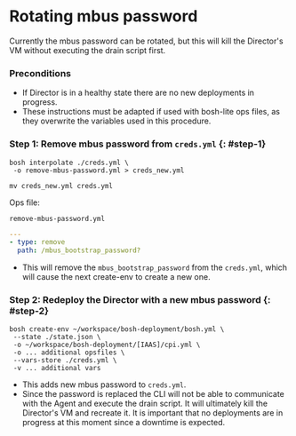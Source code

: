 # Rotating mbus password

Currently the mbus password can be rotated, but this will kill the Director's VM without executing the drain script first.

### Preconditions

* If Director is in a healthy state there are no new deployments in progress.
* These instructions must be adapted if used with bosh-lite ops files, as they overwrite the variables used in this procedure.

### Step 1: Remove mbus password from `creds.yml` {: #step-1}

```shell
bosh interpolate ./creds.yml \
 -o remove-mbus-password.yml > creds_new.yml

mv creds_new.yml creds.yml
```

Ops file:

`remove-mbus-password.yml`

```yaml
---
- type: remove
  path: /mbus_bootstrap_password?
```

* This will remove the `mbus_bootstrap_password` from the `creds.yml`, which will cause the next create-env to create a new one.

### Step 2: Redeploy the Director with a new mbus password {: #step-2}

```shell
bosh create-env ~/workspace/bosh-deployment/bosh.yml \
 --state ./state.json \
 -o ~/workspace/bosh-deployment/[IAAS]/cpi.yml \
 -o ... additional opsfiles \
 --vars-store ./creds.yml \
 -v ... additional vars
```

* This adds new mbus password to `creds.yml`.
* Since the password is replaced the CLI will not be able to communicate with the Agent and execute the drain script.
It will ultimately kill the Director's VM and recreate it. It is important that no deployments are in progress at this moment 
since a downtime is expected.
